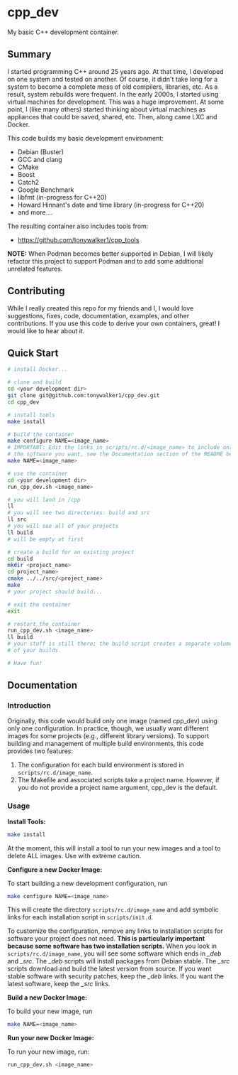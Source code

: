 # cpp_dev
My basic C++ development container.

## Summary
I started programming C++ around 25 years ago. At that time, I developed
on one system and tested on another. Of course, it didn't take long for a system
to become a complete mess of old compilers, libraries, etc. As a result,
system rebuilds were frequent. In the early 2000s, I started using virtual
machines for development. This was a huge improvement. At some point, I (like
many others) started thinking about virtual machines as appliances that could
be saved, shared, etc. Then, along came LXC and Docker.

This code builds my basic development environment:
* Debian (Buster)
* GCC and clang
* CMake
* Boost
* Catch2
* Google Benchmark
* libfmt (in-progress for C++20)
* Howard Hinnant's date and time library (in-progress for C++20)
* and more ...

The resulting container also includes tools from:
* https://github.com/tonywalker1/cpp_tools

**NOTE:** When Podman becomes better supported in Debian, I will likely refactor
this project to support Podman and to add some additional unrelated features.

## Contributing
While I really created this repo for my friends and I, I would love suggestions,
fixes, code, documentation, examples, and other contributions.
If you use this code to derive your own containers, great! I would like to
hear about it.

## Quick Start

```bash
# install Docker...

# clone and build
cd <your development dir>
git clone git@github.com:tonywalker1/cpp_dev.git
cd cpp_dev

# install tools
make install

# build the container
make configure NAME=<image_name>
# IMPORTANT: Edit the links in scripts/rc.d/<image_name> to include only
# the software you want, see the Documentation section of the README below.
make NAME=<image_name>

# use the container
cd <your development dir>
run_cpp_dev.sh <image_name>

# you will land in /cpp
ll
# you will see two directories: build and src
ll src
# you will see all of your projects
ll build
# will be empty at first

# create a build for an existing project
cd build
mkdir <project_name>
cd project_name>
cmake ../../src/<project_name>
make
# your project should build...

# exit the container
exit

# restart the container
run_cpp_dev.sh <image_name>
ll build
# your stuff is still there; the build script creates a separate volume for all
# of your builds.

# Have fun!
```

## Documentation

### Introduction

Originally, this code would build only one image (named cpp_dev) using only one
configuration. In practice, though, we usually want different images for some
projects (e.g., different library versions). To support building and management
of multiple build environments, this code provides two features:

1. The configuration for each build environment is stored in `scripts/rc.d/image_name`.
2. The Makefile and associated scripts take a project name. However, if you
do not provide a project name argument, cpp_dev is the default.

### Usage

**Install Tools:**
```bash
make install
```
At the moment, this will install a tool to run your new images and a tool to
delete ALL images. Use with extreme caution.

**Configure a new Docker Image:**

To start building a new development configuration, run
```bash
make configure NAME=<image_name>
```
This will create the directory `scripts/rc.d/image_name` and add symbolic links
for each installation script in `scripts/init.d`.

To customize the configuration, remove any links to installation scripts for
software your project does not need. **This is particularly important because
some software has two installation scripts.** When you look in `scripts/rc.d/image_name`, you will see some software which ends in *_deb* and *_src*. The
*_deb* scripts will install packages from Debian stable. The *_src* scripts
download and build the latest version from source. If you want stable software
with security patches, keep the *_deb* links. If you want the latest software,
keep the *_src* links.

**Build a new Docker Image:**

To build your new image, run
```bash
make NAME=<image_name>
```

**Run your new Docker Image:**

To run your new image, run:
```bash
run_cpp_dev.sh <image_name>
```
